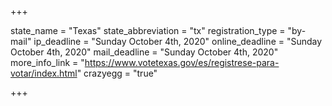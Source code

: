 +++

state_name = "Texas"
state_abbreviation = "tx"
registration_type = "by-mail"
ip_deadline = "Sunday October 4th, 2020"
online_deadline = "Sunday October 4th, 2020"
mail_deadline = "Sunday October 4th, 2020"
more_info_link = "https://www.votetexas.gov/es/registrese-para-votar/index.html"
crazyegg = "true"

+++